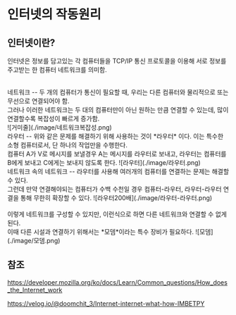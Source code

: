 인터넷의 작동원리
==
인터넷이란?
--
인터넷은 정보를 담고있는 각 컴퓨터들을 TCP/IP 통신 프로토콜을 이용해 서로 정보를 주고받는 한 컴퓨터 네트워크를 의미함.

<br>
네트워크
--
두 개의 컴퓨터가 통신이 필요할 때, 우리는 다른 컴퓨터와 물리적으로 또는 무선으로 연결되어야 함.<br>
그러나 이러한 네트워크는 두 대의 컴퓨터만이 아닌 원하는 만큼 연결할 수 있는데, 많이 연결할수록 복잡성이 빠르게 증가함.<br>
![거미줄](./image/네트워크복잡성.png)


<br>
라우터
--
위와 같은 문제를 해결하기 위해 사용하는 것이 *라우터* 이다. 이는 특수한 소형 컴퓨터로서, 단 하나의 작업만을 수행한다.<br>
컴퓨터 A가 V로 메시지를 보낼경우 A는 메시지를 라우터로 보내고, 라우터는 컴퓨터를 B에게 보내고 C에게는 보내지 않도록 한다.
![라우터](./image/라우터.png)

<br>
네트워크 속의 네트워크
--
라우터를 사용해 여러개의 컴퓨터를 연결하는 문제는 해결할 수 있다.<br> 
그런데 만약 연결해야되는 컴퓨터가 수백 수천일 경우 컴퓨터-라우터, 라우터-라우터 연결을 통해 무한히 확장할 수 있다.
![라우터200배](./image/라우터-라우터.png)
<br><br>
이렇게 네트워크를 구성할 수 있지만, 이런식으로 하면 다른 네트워크와 연결할 수 없게된다. <br>이때 다른 시설과 연결하기 위해서는 *모뎀*이라는 특수 장비가 필요하다.
![모뎀](./image/모뎀.png)

참조
--
https://developer.mozilla.org/ko/docs/Learn/Common_questions/How_does_the_Internet_work<br>

https://velog.io/@doomchit_3/Internet-internet-what-how-IMBETPY